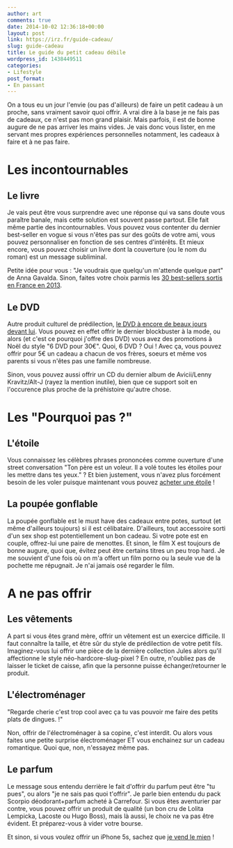```yaml
---
author: art
comments: true
date: 2014-10-02 12:36:18+00:00
layout: post
link: https://irz.fr/guide-cadeau/
slug: guide-cadeau
title: Le guide du petit cadeau débile
wordpress_id: 1438449511
categories:
- Lifestyle
post_format:
- En passant
---
```


On a tous eu un jour l'envie (ou pas d'ailleurs) de faire un petit cadeau à un proche, sans vraiment savoir quoi offrir. A vrai dire à la base je ne fais pas de cadeaux, ce n'est pas mon grand plaisir. Mais parfois, il est de bonne augure de ne pas arriver les mains vides. Je vais donc vous lister, en me servant mes propres expériences personnelles notamment, les cadeaux à faire et à ne pas faire.<!-- more -->



# Les incontournables





## Le livre





Je vais peut être vous surprendre avec une réponse qui va sans doute vous paraître banale, mais cette solution est souvent passe partout. Elle fait même partie des incontournables. Vous pouvez vous contenter du dernier best-seller en vogue si vous n'êtes pas sur des goûts de votre ami, vous pouvez personnaliser en fonction de ses centres d'intérêts. Et mieux encore, vous pouvez choisir un livre dont la couverture (ou le nom du roman) est un message subliminal.





Petite idée pour vous : "Je voudrais que quelqu'un m'attende quelque part" de Anna Gavalda. Sinon, faites votre choix parmis les [30 best-sellers sortis en France en 2013](http://www.challenges.fr/media/20140311.CHA1375/edition-voici-les-30-best-sellers-de-2013-en-france.html).





## Le DVD





Autre produit culturel de prédilection, [le DVD à encore de beaux jours devant lui](http://irz.fr/cd-dvd-blueray/). Vous pouvez en effet offrir le dernier blockbuster  à la mode, ou alors (et c'est ce pourquoi j'offre des DVD) vous avez des promotions à Noël du style "6 DVD pour 30€". Quoi, 6 DVD ? Oui ! Avec ça, vous pouvez offrir pour 5€ un cadeau a chacun de vos frères, soeurs et même vos parents si vous n'êtes pas une famille nombreuse.





Sinon, vous pouvez aussi offrir un CD du dernier album de Avicii/Lenny Kravitz/Alt-J (rayez la mention inutile), bien que ce support soit en l'occurence plus proche de la préhistoire qu'autre chose.





# Les "Pourquoi pas ?"





## L'étoile





Vous connaissez les célèbres phrases prononcées comme ouverture d'une street conversation "Ton père est un voleur. Il a volé toutes les étoiles pour les mettre dans tes yeux." ? Et bien justement, vous n'avez plus forcément besoin de les voler puisque maintenant vous pouvez [acheter une étoile](http://www.acheteruneetoile.fr) !





## La poupée gonflable





La poupée gonflable est le must have des cadeaux entre potes, surtout (et même d'ailleurs toujours) si il est célibataire. D'ailleurs, tout accessoire sorti d'un sex shop est potentiellement un bon cadeau. Si votre pote est en couple, offrez-lui une paire de menottes. Et sinon, le film X est toujours de bonne augure, quoi que, évitez peut être certains titres un peu trop hard. Je me souvient d'une fois où on m'a offert un film porno ou la seule vue de la pochette me répugnait. Je n'ai jamais osé regarder le film.





# A ne pas offrir





## Les vêtements





A part si vous êtes grand mère, offrir un vêtement est un exercice difficile. Il faut connaître la taille, et être sûr du style de prédilection de votre petit fils. Imaginez-vous lui offrir une pièce de la dernière collection Jules alors qu'il affectionne le style néo-hardcore-slug-pixel ? En outre, n'oubliez pas de laisser le ticket de caisse, afin que la personne puisse échanger/retourner le produit.





## L'électroménager





"Regarde cherie c'est trop cool avec ça tu vas pouvoir me faire des petits plats de dingues. !"





Non, offrir de l'électroménager à sa copine, c'est interdit. Ou alors vous faites une petite surprise électroménager ET vous enchainez sur un cadeau romantique. Quoi que, non, n'essayez même pas.





## Le parfum





Le message sous entendu derrière le fait d'offrir du parfum peut être "tu pues", ou alors "je ne sais pas quoi t'offrir". Je parle bien entendu du pack Scorpio déodorant+parfum acheté à Carrefour. Si vous êtes aventurier par contre, vous pouvez offrir un produit de qualité (un bon cru de Lolita Lempicka, Lacoste ou Hugo Boss), mais là aussi, le choix ne va pas être évident. Et préparez-vous à vider votre bourse.



Et sinon, si vous voulez offrir un iPhone 5s, sachez que [je vend le mien](http://irz.fr/je-vend-mon-iphone-5s-32go/) !
